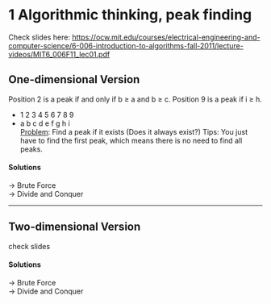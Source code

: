 1	Algorithmic thinking, peak finding  
===

Check slides here: 
https://ocw.mit.edu/courses/electrical-engineering-and-computer-science/6-006-introduction-to-algorithms-fall-2011/lecture-videos/MIT6_006F11_lec01.pdf

## One-dimensional Version  
Position 2 is a peak if and only if b ≥ a and b ≥ c. Position 9 is a peak if i ≥ h.
+ 1 2 3 4 5 6 7 8 9  
+ a b c d e f g h i  
<u>Problem</u>: Find a peak if it exists (Does it always exist?)
Tips: You just have to find the first peak, which means there is no need to find all peaks.
#### Solutions
-> Brute Force  
-> Divide and Conquer  

---

## Two-dimensional Version  
check slides
#### Solutions
-> Brute Force  
-> Divide and Conquer  
